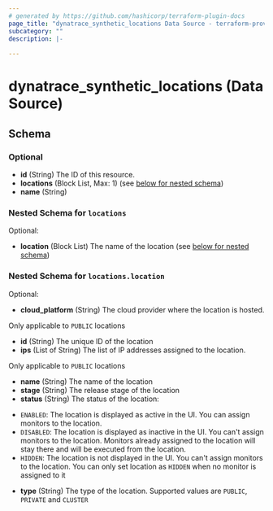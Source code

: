 ```yaml
---
# generated by https://github.com/hashicorp/terraform-plugin-docs
page_title: "dynatrace_synthetic_locations Data Source - terraform-provider-dynatrace"
subcategory: ""
description: |-
  
---
```


# dynatrace_synthetic_locations (Data Source)





<!-- schema generated by tfplugindocs -->
## Schema

### Optional

- **id** (String) The ID of this resource.
- **locations** (Block List, Max: 1) (see [below for nested schema](#nestedblock--locations))
- **name** (String)

<a id="nestedblock--locations"></a>
### Nested Schema for `locations`

Optional:

- **location** (Block List) The name of the location (see [below for nested schema](#nestedblock--locations--location))

<a id="nestedblock--locations--location"></a>
### Nested Schema for `locations.location`

Optional:

- **cloud_platform** (String) The cloud provider where the location is hosted. 

 Only applicable to `PUBLIC` locations
- **id** (String) The unique ID of the location
- **ips** (List of String) The list of IP addresses assigned to the location. 

 Only applicable to `PUBLIC` locations
- **name** (String) The name of the location
- **stage** (String) The release stage of the location
- **status** (String) The status of the location: 

* `ENABLED`: The location is displayed as active in the UI. You can assign monitors to the location. 
* `DISABLED`: The location is displayed as inactive in the UI. You can't assign monitors to the location. Monitors already assigned to the location will stay there and will be executed from the location. 
* `HIDDEN`: The location is not displayed in the UI. You can't assign monitors to the location. You can only set location as `HIDDEN` when no monitor is assigned to it
- **type** (String) The type of the location. Supported values are `PUBLIC`, `PRIVATE` and `CLUSTER`


